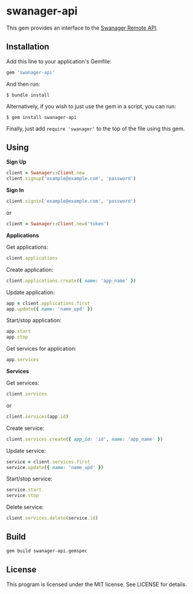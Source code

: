 swanager-api
==========


This gem provides an interface to the [Swanager Remote API](http://swanager.com/).

Installation
------------

Add this line to your application's Gemfile:

```ruby
gem 'swanager-api'
```

And then run:

```shell
$ bundle install
```

Alternatively, if you wish to just use the gem in a script, you can run:

```shell
$ gem install swanager-api
```

Finally, just add `require 'swanager'` to the top of the file using this gem.

Using
------------

**Sign Up**
```ruby
client = Swanager::Client.new
client.signup('example@example.com', 'password')
```

**Sign In**
```ruby
client.signin('example@example.com', 'password')
```
or
```ruby
client = Swanager::Client.new('token')
```
**Applications**

Get applications:
```ruby
client.applications
```
Create application:
```ruby
client.applications.create({ name: 'app_name' })
```
Update application:
```ruby
app = client.applications.first
app.update({ name: 'name_upd' })
```
Start/stop application:
```ruby
app.start
app.stop
```
Get services for application:
```ruby
app.services
```

**Services**

Get services:
```ruby
client.services
```
or
```ruby
client.services(app.id)
```
Create service:
```ruby
client.services.create({ app_id: 'id', name: 'app_name' })
```
Update service:
```ruby
service = client.services.first
service.update({ name: 'name_upd' })
```
Start/stop service:
```ruby
service.start
service.stop
```
Delete service:
```ruby
client.services.delete(service.id)
```


Build
------------


```bash
gem build swanager-api.gemspec
```

License
-----

This program is licensed under the MIT license. See LICENSE for details.

